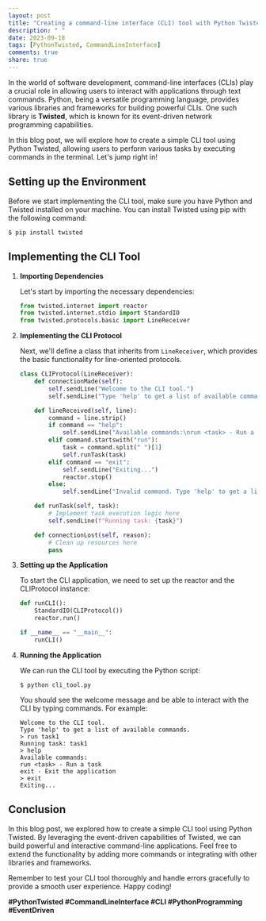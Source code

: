 ```yaml
---
layout: post
title: "Creating a command-line interface (CLI) tool with Python Twisted"
description: " "
date: 2023-09-18
tags: [PythonTwisted, CommandLineInterface]
comments: true
share: true
---
```


In the world of software development, command-line interfaces (CLIs) play a crucial role in allowing users to interact with applications through text commands. Python, being a versatile programming language, provides various libraries and frameworks for building powerful CLIs. One such library is **Twisted**, which is known for its event-driven network programming capabilities.

In this blog post, we will explore how to create a simple CLI tool using Python Twisted, allowing users to perform various tasks by executing commands in the terminal. Let's jump right in!

## Setting up the Environment

Before we start implementing the CLI tool, make sure you have Python and Twisted installed on your machine. You can install Twisted using pip with the following command:

```
$ pip install twisted
```

## Implementing the CLI Tool

1. **Importing Dependencies**

   Let's start by importing the necessary dependencies:

   ```python
   from twisted.internet import reactor
   from twisted.internet.stdio import StandardIO
   from twisted.protocols.basic import LineReceiver
   ```

2. **Implementing the CLI Protocol**

   Next, we'll define a class that inherits from `LineReceiver`, which provides the basic functionality for line-oriented protocols.

   ```python
   class CLIProtocol(LineReceiver):
       def connectionMade(self):
           self.sendLine("Welcome to the CLI tool.")
           self.sendLine("Type 'help' to get a list of available commands.")

       def lineReceived(self, line):
           command = line.strip()
           if command == "help":
               self.sendLine("Available commands:\nrun <task> - Run a task\nexit - Exit the application")
           elif command.startswith("run"):
               task = command.split(" ")[1]
               self.runTask(task)
           elif command == "exit":
               self.sendLine("Exiting...")
               reactor.stop()
           else:
               self.sendLine("Invalid command. Type 'help' to get a list of available commands.")

       def runTask(self, task):
           # Implement task execution logic here
           self.sendLine(f"Running task: {task}")

       def connectionLost(self, reason):
           # Clean up resources here
           pass
   ```

3. **Setting up the Application**

   To start the CLI application, we need to set up the reactor and the CLIProtocol instance:

   ```python
   def runCLI():
       StandardIO(CLIProtocol())
       reactor.run()

   if __name__ == "__main__":
       runCLI()
   ```

4. **Running the Application**

   We can run the CLI tool by executing the Python script:

   ```
   $ python cli_tool.py
   ```

   You should see the welcome message and be able to interact with the CLI by typing commands. For example:

   ```
   Welcome to the CLI tool.
   Type 'help' to get a list of available commands.
   > run task1
   Running task: task1
   > help
   Available commands:
   run <task> - Run a task
   exit - Exit the application
   > exit
   Exiting...
   ```

## Conclusion

In this blog post, we explored how to create a simple CLI tool using Python Twisted. By leveraging the event-driven capabilities of Twisted, we can build powerful and interactive command-line applications. Feel free to extend the functionality by adding more commands or integrating with other libraries and frameworks.

Remember to test your CLI tool thoroughly and handle errors gracefully to provide a smooth user experience. Happy coding!

**#PythonTwisted #CommandLineInterface #CLI #PythonProgramming #EventDriven**